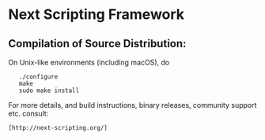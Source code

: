 # Next Scripting Framework #

## Compilation of Source Distribution: ##

On Unix-like environments (including macOS), do

````
   ./configure
   make
   sudo make install
`````

For more details, and build instructions, binary releases, community
support etc. consult:

    [http://next-scripting.org/]
